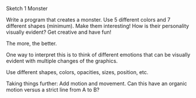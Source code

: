 Sketch 1 Monster
			

Write a program that creates a monster. Use 5 different colors and 7 different shapes (minimum). Make them interesting! How is their personality visually evident? Get creative and have fun!

The more, the better. 

One way to interpret this is to think of different emotions that can be visually evident with multiple changes of the graphics. 

Use different shapes, colors, opacities, sizes, position, etc.

Taking things further: Add motion and movement. Can this have an organic motion versus a strict line from A to B?